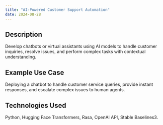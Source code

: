 ```yaml
---
title: "AI-Powered Customer Support Automation"
date: 2024-08-28
---
```


## Description
Develop chatbots or virtual assistants using AI models to handle customer inquiries, resolve issues, and perform complex tasks with contextual understanding.

## Example Use Case
Deploying a chatbot to handle customer service queries, provide instant responses, and escalate complex issues to human agents.

## Technologies Used
Python, Hugging Face Transformers, Rasa, OpenAI API, Stable Baselines3.

<!-- ## Pricing, Time Frame, and Revisions

| Service                        | Pricing                | Time Frame | Revisions                              |
|--------------------------------|------------------------|------------|-----------------------------------------|
| AI Customer Support Bot        | $700 - $1500 per bot   | 2-4 weeks  | Includes up to 3 revisions for tuning   | -->
